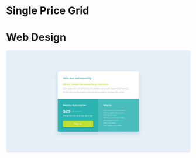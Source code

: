 # Single Price Grid


# Web Design
![banner resmi](https://github.com/emrepiristinee/single-price-grid.github.io/blob/main/web-design.jpg)

